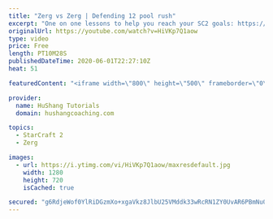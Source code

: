 ```yaml
---
title: "Zerg vs Zerg | Defending 12 pool rush"
excerpt: "One on one lessons to help you reach your SC2 goals: https://www.hushangcoaching.com ------------------------------------------------------------------------------------------------------- In this guide we take a look at how to defend one of the most infamous \"zerg rushes\" in sc2: the 12 pool. This rush"
originalUrl: https://youtube.com/watch?v=HiVKp7Q1aow
type: video
price: Free
length: PT10M28S
publishedDateTime: 2020-06-01T22:27:10Z
heat: 51

featuredContent: "<iframe width=\"800\" height=\"500\" frameborder=\"0\" src=\"https://www.youtube.com/embed/HiVKp7Q1aow\" allow=\"accelerometer; autoplay; encrypted-media; gyroscope; picture-in-picture\" allowfullscreen></iframe>"

provider:
  name: HuShang Tutorials
  domain: hushangcoaching.com

topics:
  - StarCraft 2
  - Zerg

images:
  - url: https://i.ytimg.com/vi/HiVKp7Q1aow/maxresdefault.jpg
    width: 1280
    height: 720
    isCached: true

secured: "g6RdjeWof0YlRiDGzmXo+xgaVkz8JlbU25VMddk33wRcRN1ZY0UvAR6PBmNu0IzHK70m1CQGam4sethWdzYtq/oRxiBa+bTYlYF7i8Tfqsq7G3uwrqbel9A0d8JlMcxp1GjkJ4A7MNzCuRkfvbuoHsIJ/m9O12pJpy/7I4yE/oYjLdw8brTq66G4Gld7Tu5t32UiE7KOENdrt1Sfio/hjV/WEKe+/wekD0sBPPDjuJHSw5BnHs1412qoP9An3qkpbMEY6QhxoTOZwE2SYXlP+tixAW0IiYNEWO/+8PvLUv8Wm8J9lm2QcgaCvkv3UXp7VZ8Fa0dWDF7fDm9YlCSPF0NDor5PMaYfr3UGxYV0GtIKrj4X+f1Z3K9Kc6AfyK90gSkpuK76kteBb3vIPx6TKUCInG2u3kWDAaWkgCDvOYg=;PYdJfk0OTXjBuVvzIqZ+EA=="
---
```


